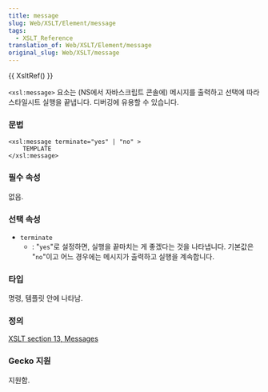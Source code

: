 ```yaml
---
title: message
slug: Web/XSLT/Element/message
tags:
  - XSLT_Reference
translation_of: Web/XSLT/Element/message
original_slug: Web/XSLT/message
---
```

{{ XsltRef() }}

`<xsl:message>` 요소는 (NS에서 자바스크립트 콘솔에) 메시지를 출력하고 선택에 따라 스타일시트 실행을 끝냅니다. 디버깅에 유용할 수 있습니다.

### 문법

```
<xsl:message terminate="yes" | "no" >
	TEMPLATE
</xsl:message>
```

### 필수 속성

없음.

### 선택 속성

- `terminate`
  - : "`yes`"로 설정하면, 실행을 끝마치는 게 좋겠다는 것을 나타냅니다. 기본값은 "`no`"이고 어느 경우에는 메시지가 출력하고 실행을 계속합니다.

### 타입

명령, 템플릿 안에 나타남.

### 정의

[XSLT section 13, Messages](http://www.w3.org/TR/xslt#message)

### Gecko 지원

지원함.
